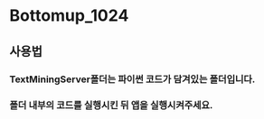 # Bottomup_1024
## 사용법
### TextMiningServer폴더는 파이썬 코드가 담겨있는 폴더입니다.
### 폴더 내부의 코드를 실행시킨 뒤 앱을 실행시켜주세요.
